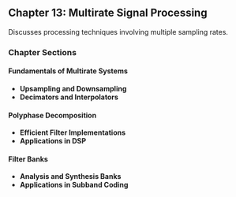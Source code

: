 ## Chapter 13: Multirate Signal Processing

Discusses processing techniques involving multiple sampling rates.

### Chapter Sections

#### Fundamentals of Multirate Systems

-   **Upsampling and Downsampling**
-   **Decimators and Interpolators**

#### Polyphase Decomposition

-   **Efficient Filter Implementations**
-   **Applications in DSP**

#### Filter Banks

-   **Analysis and Synthesis Banks**
-   **Applications in Subband Coding**
